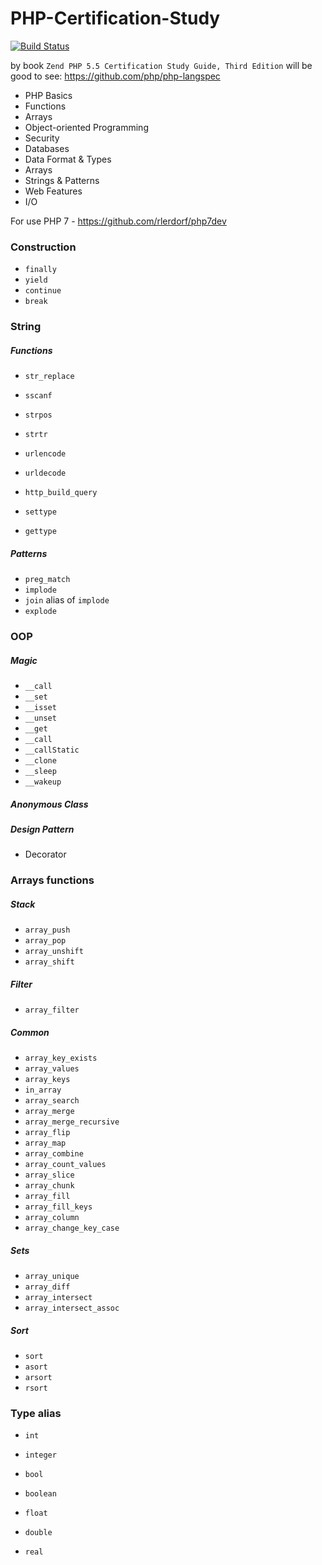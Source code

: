# PHP-Certification-Study

[![Build Status](https://travis-ci.org/ReenExe/PHP-Certification-Study.svg)](https://travis-ci.org/ReenExe/PHP-Certification-Study)

by book `Zend PHP 5.5 Certification Study Guide, Third Edition`
will be good to see: <https://github.com/php/php-langspec>


*    PHP Basics
*    Functions
*    Arrays
*    Object-oriented Programming
*    Security
*    Databases
*    Data Format & Types
*    Arrays
*    Strings & Patterns
*    Web Features
*    I/O

For use PHP 7 - https://github.com/rlerdorf/php7dev

### Construction
* `finally`
* `yield`
* `continue`
* `break`

### String
##### Functions
* `str_replace`
* `sscanf`
* `strpos`
* `strtr`
* `urlencode`
* `urldecode`
* `http_build_query`

* `settype`
* `gettype`
##### Patterns
* `preg_match`
* `implode`
* `join` alias of `implode`
* `explode`

### OOP
##### Magic
* `__call`
* `__set`
* `__isset`
* `__unset`
* `__get`
* `__call`
* `__callStatic`
* `__clone`
* `__sleep`
* `__wakeup`

##### Anonymous Class

##### Design Pattern
* Decorator

### Arrays functions
##### Stack
* `array_push`
* `array_pop`
* `array_unshift`
* `array_shift`

##### Filter
* `array_filter`

##### Common
* `array_key_exists`
* `array_values`
* `array_keys`
* `in_array`
* `array_search`
* `array_merge`
* `array_merge_recursive`
* `array_flip`
* `array_map`
* `array_combine`
* `array_count_values`
* `array_slice`
* `array_chunk`
* `array_fill`
* `array_fill_keys`
* `array_column`
* `array_change_key_case`

##### Sets
* `array_unique`
* `array_diff`
* `array_intersect`
* `array_intersect_assoc`

##### Sort
* `sort`
* `asort`
* `arsort`
* `rsort`

### Type alias
* `int`
* `integer`

* `bool`
* `boolean`

* `float`
* `double`
* `real`

